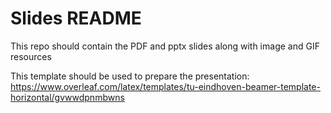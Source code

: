 # Slides README
This repo should contain the PDF and pptx slides along with image and GIF resources

This template should be used to prepare the presentation:
https://www.overleaf.com/latex/templates/tu-eindhoven-beamer-template-horizontal/gvwwdpnmbwns


